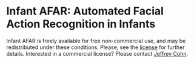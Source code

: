 # Infant AFAR: Automated Facial Action Recognition in Infants

Infant AFAR is freely available for free non-commercial use, and may be redistributed under these conditions. Please, see the [license](../LICENSE_InfantAFAR) for further details. Interested in a commercial license? Please contact [Jeffrey Cohn](http://www.jeffcohn.net/).
